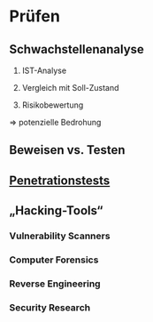 # Prüfen

## Schwachstellenanalyse

1. IST-Analyse

2. Vergleich mit Soll-Zustand

3. Risikobewertung 

=> potenzielle Bedrohung

## Beweisen vs. Testen

## [Penetrationstests](https://de.wikipedia.org/wiki/Penetrationstest_(Informatik))

## „Hacking-Tools“
### Vulnerability Scanners
### Computer Forensics
### Reverse Engineering
### Security Research
